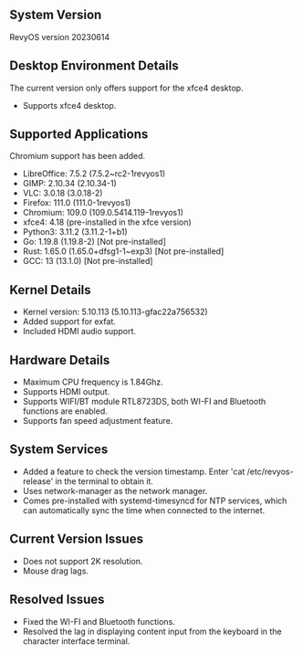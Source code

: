 ## System Version

RevyOS version 20230614

## Desktop Environment Details

The current version only offers support for the xfce4 desktop.

- Supports xfce4 desktop.

## Supported Applications

Chromium support has been added.

- LibreOffice: 7.5.2 (7.5.2~rc2-1revyos1)
- GIMP: 2.10.34 (2.10.34-1)
- VLC: 3.0.18 (3.0.18-2)
- Firefox: 111.0 (111.0-1revyos1)
- Chromium: 109.0 (109.0.5414.119-1revyos1)
- xfce4: 4.18 (pre-installed in the xfce version)
- Python3: 3.11.2 (3.11.2-1+b1)
- Go: 1.19.8 (1.19.8-2) [Not pre-installed]
- Rust: 1.65.0 (1.65.0+dfsg1-1~exp3) [Not pre-installed]
- GCC: 13 (13.1.0) [Not pre-installed]

## Kernel Details

- Kernel version: 5.10.113 (5.10.113-gfac22a756532)
- Added support for exfat.
- Included HDMI audio support.

## Hardware Details

- Maximum CPU frequency is 1.84Ghz.
- Supports HDMI output.
- Supports WIFI/BT module RTL8723DS, both WI-FI and Bluetooth functions are enabled.
- Supports fan speed adjustment feature.

## System Services

- Added a feature to check the version timestamp. Enter 'cat /etc/revyos-release' in the terminal to obtain it.
- Uses network-manager as the network manager.
- Comes pre-installed with systemd-timesyncd for NTP services, which can automatically sync the time when connected to the internet.

## Current Version Issues

- Does not support 2K resolution.
- Mouse drag lags.

## Resolved Issues

- Fixed the WI-FI and Bluetooth functions.
- Resolved the lag in displaying content input from the keyboard in the character interface terminal.
